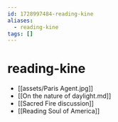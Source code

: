 ```yaml
---
id: 1728997484-reading-kine
aliases:
  - reading-kine
tags: []
---
```


# reading-kine

- [[assets/Paris Agent.jpg]]
- [[On the nature of daylight.md]]
- [[Sacred Fire discussion]]
- [[Reading Soul of America]]
